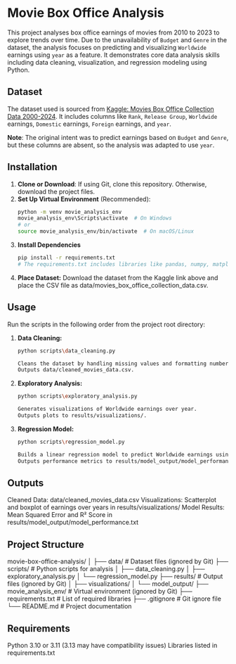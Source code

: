 # Movie Box Office Analysis

This project analyses box office earnings of movies from 2010 to 2023 to explore trends over time. Due to the unavailability of `Budget` and `Genre` in the dataset, the analysis focuses on predicting and visualizing `Worldwide` earnings using `year` as a feature. It demonstrates core data analysis skills including data cleaning, visualization, and regression modeling using Python.

## Dataset
The dataset used is sourced from [Kaggle: Movies Box Office Collection Data 2000-2024](https://www.kaggle.com/datasets/parthdande/movies-box-office-collection-data-2000-2024). It includes columns like `Rank`, `Release Group`, `Worldwide` earnings, `Domestic` earnings, `Foreign` earnings, and `year`.

**Note**: The original intent was to predict earnings based on `Budget` and `Genre`, but these columns are absent, so the analysis was adapted to use `year`.

## Installation
1. **Clone or Download**: If using Git, clone this repository. Otherwise, download the project files.
2. **Set Up Virtual Environment** (Recommended):
   ```bash
   python -m venv movie_analysis_env
   movie_analysis_env\Scripts\activate  # On Windows
   # or
   source movie_analysis_env/bin/activate  # On macOS/Linux
3. **Install Dependencies** 
    ```bash
    pip install -r requirements.txt
    # The requirements.txt includes libraries like pandas, numpy, matplotlib, seaborn, and scikit-learn.
4. **Place Dataset:** Download the dataset from the Kaggle link above and place the CSV file as data/movies_box_office_collection_data.csv.

## Usage
Run the scripts in the following order from the project root directory:

1. **Data Cleaning:**
    ```bash
    python scripts\data_cleaning.py

    Cleans the dataset by handling missing values and formatting numbers.
    Outputs data/cleaned_movies_data.csv.
2. **Exploratory Analysis:**
    ```bash
    python scripts\exploratory_analysis.py

    Generates visualizations of Worldwide earnings over year.
    Outputs plots to results/visualizations/.
3. **Regression Model:**
    ```bash
    python scripts\regression_model.py
    
    Builds a linear regression model to predict Worldwide earnings using year.
    Outputs performance metrics to results/model_output/model_performance.txt.

## Outputs

Cleaned Data: data/cleaned_movies_data.csv
Visualizations: Scatterplot and boxplot of earnings over years in results/visualizations/
Model Results: Mean Squared Error and R² Score in results/model_output/model_performance.txt

## Project Structure

movie-box-office-analysis/
│
├── data/                      # Dataset files (ignored by Git)
├── scripts/                   # Python scripts for analysis
│   ├── data_cleaning.py
│   ├── exploratory_analysis.py
│   └── regression_model.py
├── results/                   # Output files (ignored by Git)
│   ├── visualizations/
│   └── model_output/
├── movie_analysis_env/        # Virtual environment (ignored by Git)
├── requirements.txt           # List of required libraries
├── .gitignore                # Git ignore file
└── README.md                 # Project documentation

## Requirements

Python 3.10 or 3.11 (3.13 may have compatibility issues)
Libraries listed in requirements.txt
